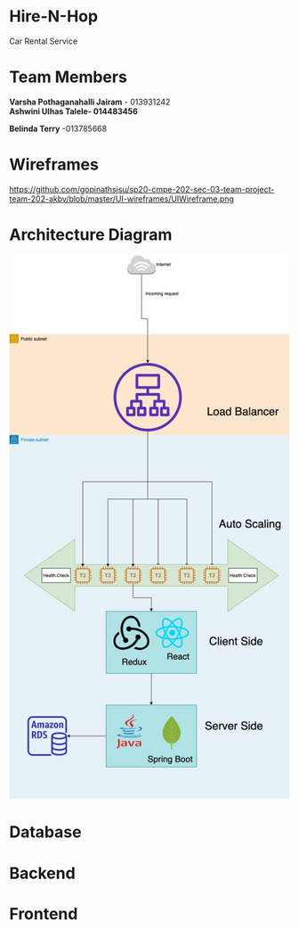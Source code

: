 # Hire-N-Hop
Car Rental Service

# Team Members

<b>Varsha Pothaganahalli Jairam</b> - 013931242 <br />
<b>Ashwini Ulhas Talele- 014483456</b> <br />

<b>Belinda Terry</b> -013785668 <br />



# Wireframes
https://github.com/gopinathsjsu/sp20-cmpe-202-sec-03-team-project-team-202-akbv/blob/master/UI-wireframes/UIWireframe.png

<h1>Architecture Diagram</h1>

![Architecture diagram](Architecture.jpg)


# Database

# Backend

# Frontend

